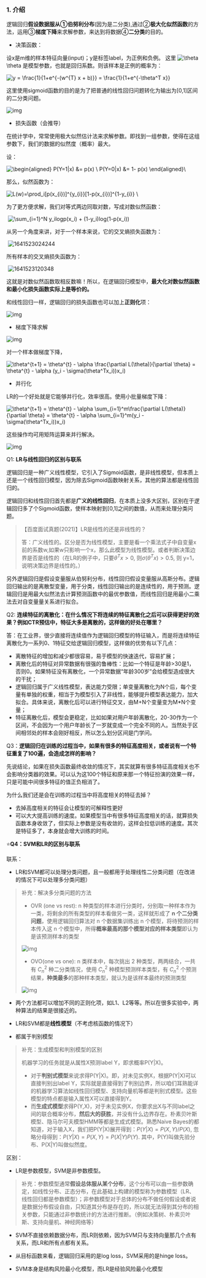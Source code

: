 

### 1. 介绍

逻辑回归**假设数据服从①伯努利分布**(因为是二分类),通过②**极大化似然函数**的方法，运用③**梯度下降**来求解参数，来达到将数据④**二分类**的目的。

- 决策函数：

设x是m维的样本特征向量(input)；y是标签label，为正例和负例。 这里 ![\theta](https://www.zhihu.com/equation?tex=%5Ctheta)\theta 是模型参数，也就是回归系数。则该样本是正例的概率为：

![ y = \frac{1}{1+e^{-(w^{T} x + b)}}   = \frac{1}{1+e^{-\theta^T x}}](https://www.zhihu.com/equation?tex=%20y%20%3D%20%5Cfrac%7B1%7D%7B1%2Be%5E%7B-(w%5E%7BT%7D%20x%20%2B%20b)%7D%7D%20%20%20%3D%20%5Cfrac%7B1%7D%7B1%2Be%5E%7B-%5Ctheta%5ET%20x%7D%7D) 

这里使用sigmoid函数的目的是为了把普通的线性回归问题转化为输出为[0,1]区间的二分类问题。

![img](https://pic4.zhimg.com/v2-2a9742ad65ddecb5800e05061b50e7ef_b.png)



- 损失函数（会推导）

在统计学中，常常使用极大似然估计法来求解参数。即找到一组参数，使得在这组参数下，我们的数据的似然度（概率）最大。

设：

![\begin{aligned} P(Y=1|x) &= p(x) \\  P(Y=0|x) &= 1- p(x) \end{aligned}\\](https://www.zhihu.com/equation?tex=%5Cbegin%7Baligned%7D%20P(Y%3D1%7Cx)%20%26%3D%20p(x)%20%5C%5C%20%20P(Y%3D0%7Cx)%20%26%3D%201-%20p(x)%20%5Cend%7Baligned%7D%5C%5C)

那么，似然函数为：

![L(w)=\prod_i[p(x_{i})]^{y_{i}}[1-p(x_{i})]^{1-y_{i}}  \\](https://www.zhihu.com/equation?tex=L(w)%3D%5Cprod_i%5Bp(x_%7Bi%7D)%5D%5E%7By_%7Bi%7D%7D%5B1-p(x_%7Bi%7D)%5D%5E%7B1-y_%7Bi%7D%7D%20%20%5C%5C)

为了更方便求解，我们对等式两边同取对数，写成对数似然函数：

​                                                        ![\sum_{i=1}^N y_ilogp(x_i) + (1-y_i)log(1-p(x_i))](https://www.zhihu.com/equation?tex=%5Csum_%7Bi%3D1%7D%5EN%20y_ilogp(x_i)%20%2B%20(1-y_i)log(1-p(x_i)))  

从另一个角度来讲，对于一个样本来说，它的交叉熵损失函数为：

​                                                ![1641523024244](C:\Users\zh-wa\AppData\Roaming\Typora\typora-user-images\1641523024244.png)

所有样本的交叉熵损失函数为：

​                                          ![1641523120348](C:\Users\zh-wa\AppData\Roaming\Typora\typora-user-images\1641523120348.png)

这就是对数似然函数取相反数嘛！所以，在逻辑回归模型中，**最大化对数似然函数和最小化损失函数实际上是等价的。**

和线性回归一样，逻辑回归的损失函数也可以加上**正则化**项：

![img](https://pic3.zhimg.com/80/v2-0d6004d8ed9e9f5e286bfa93c4ef1861_1440w.png)

- 梯度下降求解

![img](https://pic3.zhimg.com/v2-e9b19e804cbb8cdad22041b4523270b2_b.jpeg)

对一个样本做梯度下降，

![\theta^{t+1} = \theta^{t} - \alpha \frac{\partial L(\theta)}{\partial \theta} =  \theta^{t} - \alpha (y_i - \sigma(\theta^Tx_i))x_i)](https://www.zhihu.com/equation?tex=%5Ctheta%5E%7Bt%2B1%7D%20%3D%20%5Ctheta%5E%7Bt%7D%20-%20%5Calpha%20%5Cfrac%7B%5Cpartial%20L(%5Ctheta)%7D%7B%5Cpartial%20%5Ctheta%7D%20%3D%20%20%5Ctheta%5E%7Bt%7D%20-%20%5Calpha%20(y_i%20-%20%5Csigma(%5Ctheta%5ETx_i))x_i)

- 并行化

LR的一个好处就是它能够并行化，效率很高。使用小批量梯度下降：

![\theta^{t+1} = \theta^{t} - \alpha \sum_{i=1}^m\frac{\partial L(\theta)}{\partial \theta} =  \theta^{t} - \alpha \sum_{i=1}^m(y_i - \sigma(\theta^Tx_i))x_i)](https://www.zhihu.com/equation?tex=%5Ctheta%5E%7Bt%2B1%7D%20%3D%20%5Ctheta%5E%7Bt%7D%20-%20%5Calpha%20%5Csum_%7Bi%3D1%7D%5Em%5Cfrac%7B%5Cpartial%20L(%5Ctheta)%7D%7B%5Cpartial%20%5Ctheta%7D%20%3D%20%20%5Ctheta%5E%7Bt%7D%20-%20%5Calpha%20%5Csum_%7Bi%3D1%7D%5Em(y_i%20-%20%5Csigma(%5Ctheta%5ETx_i))x_i)

这些操作均可用矩阵运算来并行解决。





![img](https://pic3.zhimg.com/v2-49bfaccb32908e969353ac558f07d60a_b.png)

Q1: **LR与线性回归的区别与联系**

逻辑回归是一种广义线性模型，它引入了Sigmoid函数，是非线性模型，但本质上还是一个线性回归模型，因为除去Sigmoid函数映射关系，其他的算法都是线性回归的。

逻辑回归和线性回归首先都是**广义的线性回归**，在本质上没多大区别，区别在于逻辑回归多了个Sigmoid函数，使样本映射到[0,1]之间的数值，从而来处理分类问题。

> 【百度面试真题(2021)】LR是线性的还是非线性的？
>
> 答：广义线性的。区分是否为线性模型，主要是看一个乘法式子中自变量x前的系数w,如果w只影响一个x，那么此模型为线性模型。或者判断决策边界是否是线性的（在LR的例子中，只要$\theta^Tx>0$, 则$\sigma(\theta^Tx) > 0.5,$ 则 y=1，说明决策边界是线性的。）

另外逻辑回归是假设变量服从伯努利分布，线性回归假设变量服从高斯分布。逻辑回归输出的是离散型变量，用于分类，线性回归输出的是连续性的，用于预测。逻辑回归是用最大似然法去计算预测函数中的最优参数值，而线性回归是用最小二乘法去对自变量量关系进行拟合。

Q2: **连续特征的离散化：在什么情况下将连续的特征离散化之后可以获得更好的效果？例如CTR预估中，特征大多是离散的，这样做的好处在哪里？**

答：在工业界，很少直接将连续值作为逻辑回归模型的特征输入，而是将连续特征离散化为一系列0、1特征交给逻辑回归模型，这样做的优势有以下几点：

- 离散特征的增加和减少都很容易，易于模型的快速迭代，容易扩展；
- 离散化后的特征对异常数据有很强的鲁棒性：比如一个特征是年龄>30是1，否则0。如果特征没有离散化，一个异常数据“年龄300岁”会给模型造成很大的干扰；
- 逻辑回归属于广义线性模型，表达能力受限；单变量离散化为N个后，每个变量有单独的权重，相当于为模型引入了非线性，能够提升模型表达能力，加大拟合。具体来说，离散化后可以进行特征交叉，由M+N个变量变为M*N个变量；
- 特征离散化后，模型会更稳定，比如如果对用户年龄离散化，20-30作为一个区间，不会因为一个用户年龄长了一岁就变成一个完全不同的人。当然处于区间相邻处的样本会刚好相反，所以怎么划分区间是门学问。

Q3：**逻辑回归在训练的过程当中，如果有很多的特征高度相关，或者说有一个特征重复了100遍，会造成怎样的影响？**

先说结论，如果在损失函数最终收敛的情况下，其实就算有很多特征高度相关也不会影响分类器的效果。可以认为这100个特征和原来那一个特征扮演的效果一样，只是可能中间很多特征的值正负相消了。

为什么我们还是会在训练的过程当中将高度相关的特征去掉？

- 去掉高度相关的特征会让模型的可解释性更好
- 可以大大提高训练的速度。如果模型当中有很多特征高度相关的话，就算损失函数本身收敛了，但实际上参数是没有收敛的，这样会拉低训练的速度。其次是特征多了，本身就会增大训练的时间。

:star:**​ Q4：SVM和LR的区别与联系**

联系：

- LR和SVM都可以处理分类问题，且一般都用于处理线性二分类问题（在改进的情况下可以处理多分类问题）

> 补充：解决多分类问题的方法
>
> - OVR (one vs rest): n 种类型的样本进行分类时，分别取一种样本作为一类，将剩余的所有类型的样本看做另一类，这样就形成了 **n 个二分类问题**，使用逻辑回归算法对 n 个数据集训练出 n 个模型，将待预测的样本传入这 n 个模型中，所得**概率最高的那个模型对应的样本类型**即认为是该预测样本的类型
>
> ![img](https://images2018.cnblogs.com/blog/1355387/201807/1355387-20180729220050227-2123786111.png)
>
> - OVO(one vs one):  n 类样本中，每次挑出 2 种类型，两两结合，一共有 $C_n^2$ 种二分类情况，使用  $C_n^2$  种模型预测样本类型，有  $C_n^2$  个预测结果，**种类最多**的那种样本类型，就认为是该样本最终的预测类型
>
> ![img](https://images2018.cnblogs.com/blog/1355387/201807/1355387-20180730081828969-80068959.png)

- 两个方法都可以增加不同的正则化项，如L1、L2等等。所以在很多实验中，两种算法的结果是很接近的。
- LR和SVM都是**线性模型**（不考虑核函数的情况下）

- 都属于判别模型

> 补充：生成模型和判别模型的区别
>
> 机器学习的任务就是从属性X预测label Y，即求概率P(Y|X)。
>
> - 对于**判别式模型**来说求得P(Y|X)。即，对未见实例X，根据P(Y|X)可以直接判别出label Y，实际就是直接得到了判别边界，所以咱们耳熟能详的机器学习算法如线性回归模型、支持向量机等都是判别式模型。这些模型的特点都是输入属性X可以直接得到Y。
> - 而**生成式模型**求得P(Y,X)，对于未见实例X，你要求出X与不同label之间的联合概率分布，**然后大的获胜**，并没有什么边界存在。朴素贝叶斯模型、隐马尔可夫模型HMM等都是生成式模型。熟悉Naive Bayes的都知道，对于输入X，我们把P(Y|X)展开得到：$P(Y|X) = P(X,Y)/P(X)$, 忽略分母得到：$P(Y|X) = P(X,Y) = P(X|Y)P(Y)$. 其中，P(Y)叫做先验分布、P(X|Y)叫做似然度。

区别：

- LR是参数模型，SVM是非参数模型。

> 补充：参数模型通常**假设总体服从某个分布**，这个分布可以由一些参数确定，如线性分布、正态分布，在此基础上构建的模型称为参数模型（LR、线性回归都是参数模型）；非参数模型对于总体的分布不做任何假设或者说是数据分布假设自由，只知道其分布是存在的，所以就无法得到其分布的相关参数，只能通过非参数统计的方法进行推断。（例如决策树、朴素贝叶斯、支持向量机、神经网络等）

- SVM不直接依赖数据分布，而LR则依赖，因为SVM只与支持向量那几个点有关系，而LR和所有点都有关系。

- 从目标函数来看，逻辑回归采用的是log loss，SVM采用的是hinge loss。
- SVM本身是结构风险最小化模型，而LR是经验风险最小化模型




